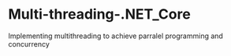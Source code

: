# Multi-threading-.NET_Core
Implementing multithreading to achieve parralel programming and concurrency
